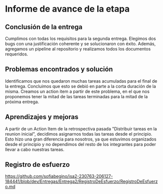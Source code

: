 # Informe de avance de la etapa

## Conclusión de la entrega

Cumplimos con todas los requisitos para la segunda entrega. Elegimos dos bugs con una justificación coherente y se solucionaron con éxito. Además, agregamos un pipeline al repositorio y realizamos todos los documentos requeridos.

## Problemas encontrados y solución

Identificamos que nos quedaron muchas tareas acumuladas para el final de la entrega. Concluimos que esto se debió en parte a la corta duración de la misma. Creamos un action item a partir de este problema, en el que nos proponemos tener la mitad de las tareas terminadas para la mitad de la próxima entrega.

## Aprendizajes y mejoras

A partir de un Action Item de la retrospectiva pasada "Distribuir tareas en la reunion inicial", decidimos asignarnos todas las tareas desde el principio. Esto hizo una gran diferencia para nosotros, ya que estuvimos organizados desde el principio y no dependimos del resto de los integrantes para poder llevar a cabo nuestras tareas.

##  Registro de esfuerzo

https://github.com/sofiabegino/isa2-230763-206127-184441/blob/dev/Entregas/Entrega2/RegistroDeEsfuerzo/RegistroDeEsfuerzo.md


